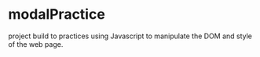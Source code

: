 # modalPractice
project build to practices using Javascript to manipulate the DOM and style of the web page.
